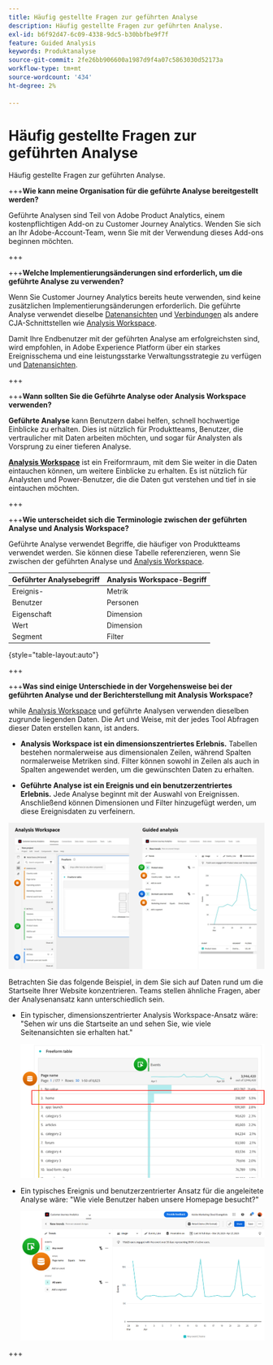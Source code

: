 ```yaml
---
title: Häufig gestellte Fragen zur geführten Analyse
description: Häufig gestellte Fragen zur geführten Analyse.
exl-id: b6f92d47-6c09-4338-9dc5-b30bbfbe9f7f
feature: Guided Analysis
keywords: Produktanalyse
source-git-commit: 2fe26bb906600a1987d9f4a07c5863030d52173a
workflow-type: tm+mt
source-wordcount: '434'
ht-degree: 2%

---
```


# Häufig gestellte Fragen zur geführten Analyse

Häufig gestellte Fragen zur geführten Analyse.

+++**Wie kann meine Organisation für die geführte Analyse bereitgestellt werden?**

Geführte Analysen sind Teil von Adobe Product Analytics, einem kostenpflichtigen Add-on zu Customer Journey Analytics. Wenden Sie sich an Ihr Adobe-Account-Team, wenn Sie mit der Verwendung dieses Add-ons beginnen möchten.

+++

+++**Welche Implementierungsänderungen sind erforderlich, um die geführte Analyse zu verwenden?**

Wenn Sie Customer Journey Analytics bereits heute verwenden, sind keine zusätzlichen Implementierungsänderungen erforderlich. Die geführte Analyse verwendet dieselbe [Datenansichten](../data-views/data-views.md) und [Verbindungen](../connections/overview.md) als andere CJA-Schnittstellen wie [Analysis Workspace](../analysis-workspace/home.md).

Damit Ihre Endbenutzer mit der geführten Analyse am erfolgreichsten sind, wird empfohlen, in Adobe Experience Platform über ein starkes Ereignisschema und eine leistungsstarke Verwaltungsstrategie zu verfügen und [Datenansichten](../data-views/data-views.md).

+++

+++**Wann sollten Sie die Geführte Analyse oder Analysis Workspace verwenden?**

**Geführte Analyse** kann Benutzern dabei helfen, schnell hochwertige Einblicke zu erhalten. Dies ist nützlich für Produktteams, Benutzer, die vertraulicher mit Daten arbeiten möchten, und sogar für Analysten als Vorsprung zu einer tieferen Analyse.

**[Analysis Workspace](../analysis-workspace/home.md)** ist ein Freiformraum, mit dem Sie weiter in die Daten eintauchen können, um weitere Einblicke zu erhalten. Es ist nützlich für Analysten und Power-Benutzer, die die Daten gut verstehen und tief in sie eintauchen möchten.

+++

+++**Wie unterscheidet sich die Terminologie zwischen der geführten Analyse und Analysis Workspace?**

Geführte Analyse verwendet Begriffe, die häufiger von Produktteams verwendet werden. Sie können diese Tabelle referenzieren, wenn Sie zwischen der geführten Analyse und [Analysis Workspace](../analysis-workspace/home.md).

| Geführter Analysebegriff | Analysis Workspace-Begriff |
| --- | --- |
| Ereignis-   | Metrik |
| Benutzer | Personen |
| Eigenschaft | Dimension |
| Wert | Dimension |
| Segment | Filter |

{style="table-layout:auto"}

+++

+++**Was sind einige Unterschiede in der Vorgehensweise bei der geführten Analyse und der Berichterstellung mit Analysis Workspace?**

while [Analysis Workspace](../analysis-workspace/home.md) und geführte Analysen verwenden dieselben zugrunde liegenden Daten. Die Art und Weise, mit der jedes Tool Abfragen dieser Daten erstellen kann, ist anders.

* **Analysis Workspace ist ein dimensionszentriertes Erlebnis.** Tabellen bestehen normalerweise aus dimensionalen Zeilen, während Spalten normalerweise Metriken sind. Filter können sowohl in Zeilen als auch in Spalten angewendet werden, um die gewünschten Daten zu erhalten.

* **Geführte Analyse ist ein Ereignis und ein benutzerzentriertes Erlebnis.** Jede Analyse beginnt mit der Auswahl von Ereignissen. Anschließend können Dimensionen und Filter hinzugefügt werden, um diese Ereignisdaten zu verfeinern.

![Ansichten der Analysis Workspace- und Guided-Analyse](assets/structure.png)

Betrachten Sie das folgende Beispiel, in dem Sie sich auf Daten rund um die Startseite Ihrer Website konzentrieren. Teams stellen ähnliche Fragen, aber der Analysenansatz kann unterschiedlich sein.

* Ein typischer, dimensionszentrierter Analysis Workspace-Ansatz wäre: &quot;Sehen wir uns die Startseite an und sehen Sie, wie viele Seitenansichten sie erhalten hat.&quot;

  ![Dimension zentriert](assets/dimension-centered.png)

* Ein typisches Ereignis und benutzerzentrierter Ansatz für die angeleitete Analyse wäre: &quot;Wie viele Benutzer haben unsere Homepage besucht?&quot;

  ![Ereignis zentriert](assets/event-centered.png)

+++
